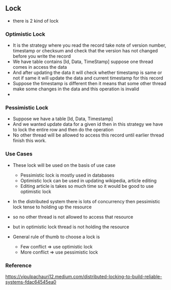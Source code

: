 ## Lock
- there is 2 kind of lock

### Optimistic Lock
- It is the strategy where you read the record take note of version number, timestamp or checksum and check that the version 
has not changed before you write the record 
- We have table contains [Id, Data, TimeStamp] suppose one thread comes in access the data
- And after updating the data it will check whether timestamp is same or not if same it will update the data and current timestamp for this record
- Suppose the timestamp is different then it means that some other thread make some changes in the data and this operation is invalid
- 


### Pessimistic Lock 
- Suppose we have a table [Id, Data, Timestamp]
- And we wanted update data for a given id then in this strategy we have to lock the entire row and then do the operation
- No other thread will be allowed to access this record until earlier thread finish this work.




### Use Cases 
- These lock will be used on the basis of use case 
  - Pessimistic lock is mostly used in databases
  - Optimistic lock can be used in updating wikipedia, article editing 
  - Editing article is takes so much time so it would be good to use optimistic lock

- In the distributed system there is lots of concurrency then pessimistic lock tense to holding up the resource 
- so no other thread is not allowed to access that resource 
- but in optimistic lock thread is not holding the resource 
- General rule of thumb to choose a lock is 
  - Few conflict => use optimistic lock 
  - More conflict => use pessimistic lock







### Reference 
https://vipulpachauri12.medium.com/distributed-locking-to-build-reliable-systems-fdac64545ea0
